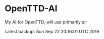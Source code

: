 # OpenTTD-AI
My AI for OpenTTD, will use primarily air

Latest backup: Sun Sep 22 20:16:01 UTC 2019
